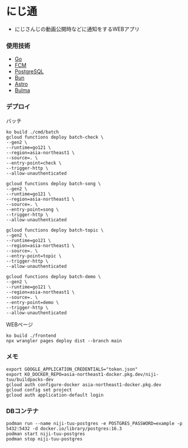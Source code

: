 # にじ通
- にじさんじの動画公開時などに通知をするWEBアプリ

### 使用技術
- [Go](https://go.dev/)
- [FCM](https://firebase.google.com/docs/cloud-messaging?hl=ja)
- [PostgreSQL](https://www.postgresql.org/)
- [Bun](https://bun.uptrace.dev/)
- [Astro](https://astro.build/)
- [Bulma](https://bulma.io/)

### デプロイ
バッチ
```
ko build ./cmd/batch
gcloud functions deploy batch-check \
--gen2 \
--runtime=go121 \
--region=asia-northeast1 \
--source=. \
--entry-point=check \
--trigger-http \
--allow-unauthenticated

gcloud functions deploy batch-song \
--gen2 \
--runtime=go121 \
--region=asia-northeast1 \
--source=. \
--entry-point=song \
--trigger-http \
--allow-unauthenticated

gcloud functions deploy batch-topic \
--gen2 \
--runtime=go121 \
--region=asia-northeast1 \
--source=. \
--entry-point=topic \
--trigger-http \
--allow-unauthenticated

gcloud functions deploy batch-demo \
--gen2 \
--runtime=go121 \
--region=asia-northeast1 \
--source=. \
--entry-point=demo \
--trigger-http \
--allow-unauthenticated
```
WEBページ
```
ko build ./frontend
npx wrangler pages deploy dist --branch main
```

### メモ
```
export GOOGLE_APPLICATION_CREDENTIALS="token.json"
export KO_DOCKER_REPO=asia-northeast1-docker.pkg.dev/niji-tuu/buildpacks-dev
gcloud auth configure-docker asia-northeast1-docker.pkg.dev
gcloud config set project
gcloud auth application-default login
```

### DBコンテナ
```
podman run --name niji-tuu-postgres -e POSTGRES_PASSWORD=example -p 5432:5432 -d docker.io/library/postgres:16.3
podman start niji-tuu-postgres
podman stop niji-tuu-postgres
```
